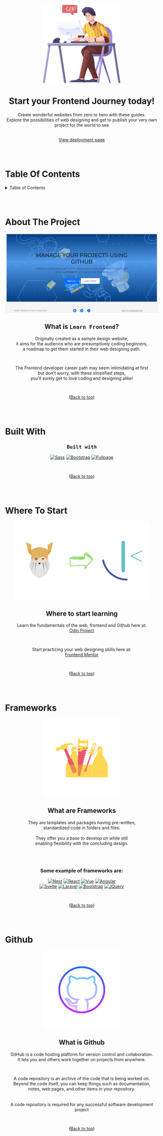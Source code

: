 <!-- HEADER -->

<br><br>
<div align="center">
  <a href="https://github.com/StephenAlcantara/learn-frontend">
    <img src="README-assets/logo.png">
   </a>
   
   <h1>Start your Frontend Journey today!</h1>
   <p>Create wonderful websites from zero to hero with these guides. <br>
   Explore the possibilities of web designing and get to publish your very own project for the world to see</p>
   
   <br>
   
   <a href="https://stephenalcantara.github.io/learn-frontend/">
    View deployment page
   </a>
</div>
   
   <br><br>

<!-- TABLE OF CONTENTS -->

# Table Of Contents

<details>
   <summary>Table of Contents</summary>
      <ol>
        <li>
          <a href="#about-the-project">About Learn Frontend</a>
          <ul>
            <li>
              <a href="#built-with">Built with</a>
            </li>
          </ul>
        </li>
        <li>
          <a href="#where-to-start">Where to start learning</a>
        </li>
        <li>
          <a href="#frameworks">Using frameworks</a>
        </li>
        <li>
          <a href="#github">Create your own Github repo</a>
        </li>
      </ol>
</details>

<br><br>

<!-- ABOUT LEARN FRONTEND -->

# About The Project

<div align="center"> 
  <img src="README-assets/screenshot.png">
  
  <h2 id="about">What is <code>Learn Frontend</code>?</h2>
  <p>Originally created as a sample design website, <br>
  it aims for the audience who are presumptively coding beginners, <br>
  a roadmap to get them started in their web designing path.</p>
  <br>
  <p>The Frontend developer career path may seem intimidating at first <br>
  but don't worry, with these simplified steps, <br>
  you'll surely get to love coding and designing alike!</p>
  
  <br><p>(<a href="#table-of-contents">Back to top</a>)</p>
  
  <br><br>
</div>

<!-- BUILT WITH -->

# Built With

<div align="center"> 
  <h3>
    <kbd>Built with</kbd>
  </h3>
  
  [![Sass][Sass]][Sass-url]
  [![Bootstrap][Bootstrap.com]][Bootstrap-url]
  [![Fullpage][Fullpage]][Fullpage-url]
  
  <br><p>(<a href="#table-of-contents">Back to top</a>)</p>
  
  <br><br>
</div>

<!-- WHERE TO START LEARNING -->

# Where To Start

<div align="center"> 
  
  <img src="README-assets/start-learning.png">

  <h2>Where to start learning</h2>
    <p>Learn the fundamentals of the web, frontend and Github here at:<br>
      <a href="https://www.theodinproject.com/">Odin Project</a>
    </p>
    <br>
    <p>Start practicing your web designing skills here at:<br>
     <a href="https://www.frontendmentor.io/">Frontend Mentor</a>
   </p>
   
   <br><p>(<a href="#table-of-contents">Back to top</a>)</p>
   
   <br><br>
</div>

<!-- USING FRAMEWORKS -->

# Frameworks

<div align="center">
  
  <img src="README-assets/frameworks.png">

  <h2>What are Frameworks</h2>
  <p>They are templates and packages having pre-written, <br>
  standardized code in folders and files. <br><br>
  They offer you a base to develop on while still <br>
  enabling flexibility with the concluding design.</p>
  
  <br><br>
  
  <h3>Some example of frameworks are:</h3>
  
  [![Next][Next.js]][Next-url]
  [![React][React.js]][React-url]
  [![Vue][Vue.js]][Vue-url]
  [![Angular][Angular.io]][Angular-url] 
  <br>
  [![Svelte][Svelte.dev]][Svelte-url]
  [![Laravel][Laravel.com]][Laravel-url]
  [![Bootstrap][Bootstrap.com]][Bootstrap-url]
  [![JQuery][JQuery.com]][JQuery-url]
  
  <br><p>(<a href="#table-of-contents">Back to top</a>)</p>
  
  <br><br>
</div>

<!-- GITHUB -->

# Github

<div align="center"> 
  
  <img src="README-assets/github.png">

  <h2>What is Github</h2>

  <p>GitHub is a code hosting platform for version control and collaboration. <br>
  It lets you and others work together on projects from anywhere.</p>
  
  <br>
  
  <p>A code repository is an archive of the code that is being worked on. <br>
  Beyond the code itself, you can keep things such as documentation, <br>
  notes, web pages, and other items in your repository. <br><br><br>
  A code repository is required for any successful software development project</p>
  
  <br><p>(<a href="#table-of-contents">Back to top</a>)</p>
</div>

<!-- MARKDOWN LINKS & IMAGES/LOGOS -->

[Sass]: https://img.shields.io/badge/Sass-FF69B4?style=for-the-badge&logo=sass&logoColor=white
[Sass-url]: https://sass-lang.com/

[Bootstrap.com]: https://img.shields.io/badge/Bootstrap-563D7C?style=for-the-badge&logo=bootstrap&logoColor=white
[Bootstrap-url]: https://getbootstrap.com

[Fullpage]: https://img.shields.io/badge/Fullpage.js-ffff00?style=for-the-badge&logo=javascript&logoColor=white
[Fullpage-url]: https://alvarotrigo.com/fullPage/

[Next.js]: https://img.shields.io/badge/next.js-000000?style=for-the-badge&logo=nextdotjs&logoColor=white
[Next-url]: https://nextjs.org/

[React.js]: https://img.shields.io/badge/React-20232A?style=for-the-badge&logo=react&logoColor=61DAFB
[React-url]: https://reactjs.org/

[Vue.js]: https://img.shields.io/badge/Vue.js-35495E?style=for-the-badge&logo=vuedotjs&logoColor=4FC08D
[Vue-url]: https://vuejs.org/

[Angular.io]: https://img.shields.io/badge/Angular-DD0031?style=for-the-badge&logo=angular&logoColor=white
[Angular-url]: https://angular.io/

[Svelte.dev]: https://img.shields.io/badge/Svelte-4A4A55?style=for-the-badge&logo=svelte&logoColor=FF3E00
[Svelte-url]: https://svelte.dev/

[Laravel.com]: https://img.shields.io/badge/Laravel-FF2D20?style=for-the-badge&logo=laravel&logoColor=white
[Laravel-url]: https://laravel.com

[JQuery.com]: https://img.shields.io/badge/jQuery-0769AD?style=for-the-badge&logo=jquery&logoColor=white
[JQuery-url]: https://jquery.com
